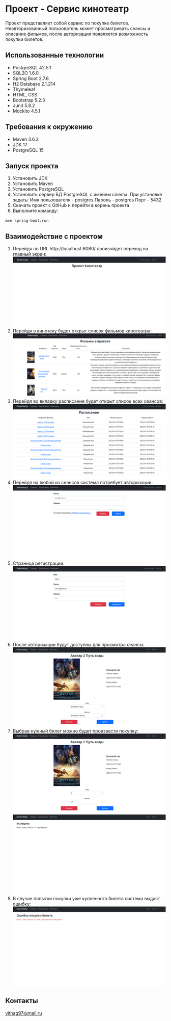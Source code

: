 # Проект - Сервис кинотеатр
Проект представляет собой сервис по покупке билетов.
Неавторизованный пользователь может просматривать сеансы и описание фильмов, 
после авторизации появляется возможность покупки билетов.

## Использованные технологии
* PostgreSQL 42.5.1
* SQL2O 1.6.0
* Spring Boot 2.7.6
* H2 Database 2.1.214
* Thymeleaf
* HTML, CSS
* Bootstrap 5.2.3
* Junit 5.8.2
* Mockito 4.5.1

## Требования к окружению
* Maven 3.6.3
* JDK 17
* PostgreSQL 15

## Запуск проекта
1. Установить JDK 
2. Установить Maven
3. Установить PostgreSQL
4. Установить сервер БД PostgreSQL с именем cinema. При установке задать:
   Имя пользователя - postgres
   Пароль - postgres
   Порт - 5432
5. Скачать проект с GitHub и перейти в корень проекта
6. Выполните команду:
```shell
mvn spring-boot:run
```
## Взаимодействие с проектом
1. Перейдя по URL http://localhost:8080/ произойдет переход на главный экран:
![main](files/main.png)
2. Перейдя в кинотеку будет открыт список фильмов кинотеатра:
![films](files/films.png)
3. Перейдя во вкладку расписание будет открыт список всех сеансов:
![schedule](files/schedule.png)
4. Перейдя на любой из сеансов система потребует авторизации:
![auth](files/auth.png)
5. Страница регистрации:
![reg](files/reg.png)
6. После авторизации будут доступны для просмотра сеансы:
![ticket](files/ticket.png)
7. Выбрав нужный билет можно будет произвести покупку:
![buy1](files/buy1.png)
![buy2](files/buy2.png)
8. В случае попытки покупки уже купленного билета система выдаст ошибку:
![error](files/error.png)

## Контакты
vithag97@mail.ru